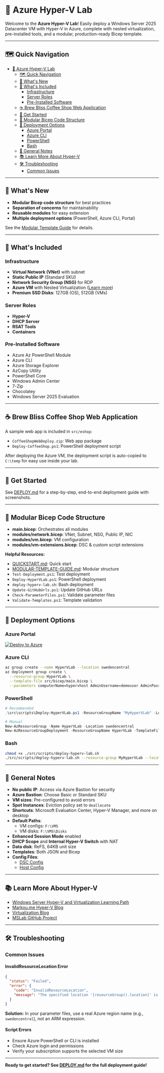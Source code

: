 # 🚀 Azure Hyper-V Lab

Welcome to the **Azure Hyper-V Lab**! Easily deploy a Windows Server 2025 Datacenter VM with Hyper-V in Azure, complete with nested virtualization, pre-installed tools, and a modular, production-ready Bicep template.

---

## 🗺️ Quick Navigation
- [🚀 Azure Hyper-V Lab](#-azure-hyper-v-lab)
  - [🗺️ Quick Navigation](#️-quick-navigation)
  - [🚀 What's New](#-whats-new)
  - [🌟 What's Included](#-whats-included)
    - [Infrastructure](#infrastructure)
    - [Server Roles](#server-roles)
    - [Pre-Installed Software](#pre-installed-software)
  - [☕ Brew Bliss Coffee Shop Web Application](#-brew-bliss-coffee-shop-web-application)
  - [🚦 Get Started](#-get-started)
  - [🧩 Modular Bicep Code Structure](#-modular-bicep-code-structure)
  - [🚀 Deployment Options](#-deployment-options)
    - [Azure Portal](#azure-portal)
    - [Azure CLI](#azure-cli)
    - [PowerShell](#powershell)
    - [Bash](#bash)
  - [📝 General Notes](#-general-notes)
  - [📚 Learn More About Hyper-V](#-learn-more-about-hyper-v)
  - [🛠️ Troubleshooting](#️-troubleshooting)
    - [Common Issues](#common-issues)

---

## 🚀 What's New
- **Modular Bicep code structure** for best practices
- **Separation of concerns** for maintainability
- **Reusable modules** for easy extension
- **Multiple deployment options** (PowerShell, Azure CLI, Portal)

See the [Modular Template Guide](./MODULAR-TEMPLATE-GUIDE.md) for details.

---

## 🌟 What's Included

### Infrastructure
- **Virtual Network (VNet)** with subnet
- **Static Public IP** (Standard SKU)
- **Network Security Group (NSG)** for RDP
- **Azure VM** with Nested Virtualization ([Learn more](https://www.markou.me))
- **Premium SSD Disks**: 127GB (OS), 512GB (VMs)

### Server Roles
- **Hyper-V**
- **DHCP Server**
- **RSAT Tools**
- **Containers**

### Pre-Installed Software
- Azure Az PowerShell Module
- Azure CLI
- Azure Storage Explorer
- AzCopy Utility
- PowerShell Core
- Windows Admin Center
- 7-Zip
- Chocolatey
- Windows Server 2025 Evaluation

---

## ☕ Brew Bliss Coffee Shop Web Application

A sample web app is included in `src/eshop`:
- `CoffeeShopWebDeploy.zip`: Web app package
- `Deploy-CoffeeShop.ps1`: PowerShell deployment script

After deploying the Azure VM, the deployment script is auto-copied to `C:\temp` for easy use inside your lab.

---

## 🚦 Get Started

See [DEPLOY.md](./DEPLOY.md) for a step-by-step, end-to-end deployment guide with screenshots.

---

## 🧩 Modular Bicep Code Structure

- **main.bicep**: Orchestrates all modules
- **modules/network.bicep**: VNet, Subnet, NSG, Public IP, NIC
- **modules/vm.bicep**: VM configuration
- **modules/vm-extensions.bicep**: DSC & custom script extensions

**Helpful Resources:**
- [QUICKSTART.md](./QUICKSTART.md): Quick start
- [MODULAR-TEMPLATE-GUIDE.md](./MODULAR-TEMPLATE-GUIDE.md): Modular structure
- `Test-Deployment.ps1`: Test deployment
- `Deploy-HyperVLab.ps1`: PowerShell deployment
- `deploy-hyperv-lab.sh`: Bash deployment
- `Update-GitHubUrls.ps1`: Update GitHub URLs
- `Check-ParameterFiles.ps1`: Validate parameter files
- `Validate-Templates.ps1`: Template validation

---

## 🚀 Deployment Options

### Azure Portal
[![Deploy to Azure](https://aka.ms/deploytoazurebutton)](https://portal.azure.com/#create/Microsoft.Template/uri/https%3A%2F%2Fraw.githubusercontent.com%2Fjonathan-vella%2FAzure-Hyper-V-Lab%2Fmain%2Fsrc%2Fbicep%2Fmain.json)

### Azure CLI
```bash
az group create --name HyperVLab --location swedencentral
az deployment group create \
  --resource-group HyperVLab \
  --template-file src/bicep/main.bicep \
  --parameters computerName=hypervhost AdminUsername=demouser AdminPassword='demo!pass123'
```

### PowerShell
```powershell
# Recommended
.\src\scripts\Deploy-HyperVLab.ps1 -ResourceGroupName "MyHyperVLab" -Location "swedencentral" -AdminPassword (ConvertTo-SecureString -String 'demo!pass123' -AsPlainText -Force)

# Manual
New-AzResourceGroup -Name HyperVLab -Location swedencentral
New-AzResourceGroupDeployment -ResourceGroupName HyperVLab -TemplateFile src\bicep\main.bicep -computerName hypervhost -AdminUsername yourUsername -AdminPassword (ConvertTo-SecureString -String 'demo!pass123' -AsPlainText -Force)
```

### Bash
```bash
chmod +x ./src/scripts/deploy-hyperv-lab.sh
./src/scripts/deploy-hyperv-lab.sh --resource-group MyHyperVLab --location swedencentral --password 'demo!pass123'
```

---

## 📝 General Notes
- **No public IP**: Access via Azure Bastion for security
- **Azure Bastion**: Choose Basic or Standard SKU
- **VM sizes**: Pre-configured to avoid errors
- **Spot Instances**: Eviction policy set to `deallocate`
- **Shortcuts**: Microsoft Evaluation Center, Hyper-V Manager, and more on desktop
- **Default Paths**:
  - VM configs: `F:\VMS`
  - VM disks: `F:\VMS\Disks`
- **Enhanced Session Mode** enabled
- **DHCP Scope** and **Internal Hyper-V Switch** with NAT
- **Data disk**: ReFS, 64KB unit size
- **Templates**: Both JSON and Bicep
- **Config Files**:
  - [DSC Config](dsc/DSCInstallWindowsFeatures.ps1)
  - [Host Config](src/scripts/HostConfig.ps1)

---

## 📚 Learn More About Hyper-V
- [Windows Server Hyper-V and Virtualization Learning Path](https://docs.microsoft.com/en-us/learn/paths/windows-server-hyper-v-virtualization/)
- [Markou.me Hyper-V Blog](https://www.markou.me/category/hyper-v/)
- [Virtualization Blog](https://techcommunity.microsoft.com/t5/virtualization/bg-p/Virtualization)
- [MSLab GitHub Project](https://github.com/microsoft/MSLab)

---

## 🛠️ Troubleshooting

### Common Issues

#### InvalidResourceLocation Error
```json
{
  "status": "Failed",
  "error": {
    "code": "InvalidResourceLocation",
    "message": "The specified location '[resourceGroup().location]' is invalid."
  }
}
```
**Solution:** In your parameter files, use a real Azure region name (e.g., `swedencentral`), not an ARM expression.

#### Script Errors
- Ensure Azure PowerShell or CLI is installed
- Check Azure login and permissions
- Verify your subscription supports the selected VM size

---

**Ready to get started? See [DEPLOY.md](./DEPLOY.md) for the full deployment guide!**
